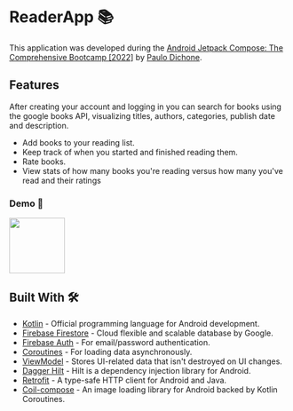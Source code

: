 # ReaderApp 📚
This application was developed during the [Android Jetpack Compose: The Comprehensive Bootcamp \[2022\]](https://www.udemy.com/course/kotling-android-jetpack-compose-/) by [Paulo Dichone](https://www.linkedin.com/in/paulo-dichone/).

## Features
After creating your account and logging in you can search for books using the google books API, visualizing titles, authors, categories, publish date and description.

- Add books to your reading list.
- Keep track of when you started and finished reading them.
- Rate books.
- View stats of how many books you're reading versus how many you've read and their ratings

### Demo 📱
<img src="/others/demo.gif" width=100/>     

## Built With 🛠️
- [Kotlin](https://kotlinlang.org/) - Official programming language for Android development.
- [Firebase Firestore](https://firebase.google.com/docs/firestore) - Cloud flexible and scalable database by Google.
- [Firebase Auth](https://firebase.google.com/docs/auth) - For email/password authentication.
- [Coroutines](https://kotlinlang.org/docs/reference/coroutines-overview.html) - For loading data asynchronously.
- [ViewModel](https://developer.android.com/topic/libraries/architecture/viewmodel) - Stores UI-related data that isn't destroyed on UI changes.
- [Dagger Hilt](https://dagger.dev/hilt/) - Hilt is a dependency injection library for Android.
- [Retrofit](https://square.github.io/retrofit/) - A type-safe HTTP client for Android and Java.
- [Coil-compose](https://coil-kt.github.io/coil/compose/) - An image loading library for Android backed by Kotlin Coroutines.